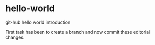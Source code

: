 # hello-world
git-hub hello world introduction

First task has been to create a branch and now commit these editorial changes.
